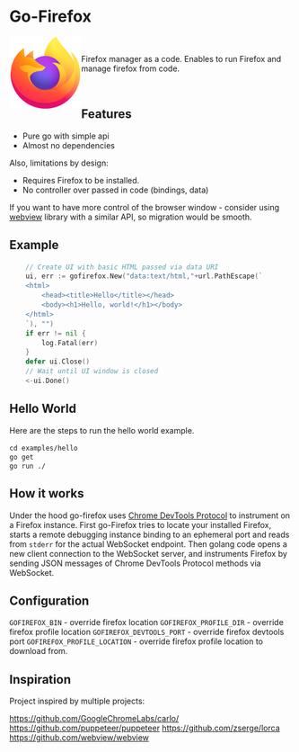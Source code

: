 # Go-Firefox

<div>
<img align="left" src="https://github.com/unikiosk/go-firefox/raw/main/go-firefox.png" alt="Go-Firefox" width="128px" height="128px" />
<br/>
<p>
	Firefox manager as a code. Enables to run Firefox and manage firefox from code.
</p>
<br/>
</div>


## Features

* Pure go with simple api
* Almost no dependencies

Also, limitations by design:

* Requires Firefox to be installed.
* No controller over passed in code (bindings, data)

If you want to have more control of the browser window - consider using
[webview](https://github.com/zserge/webview) library with a similar API, so
migration would be smooth.

## Example

```go
	// Create UI with basic HTML passed via data URI
	ui, err := gofirefox.New("data:text/html,"+url.PathEscape(`
	<html>
		<head><title>Hello</title></head>
		<body><h1>Hello, world!</h1></body>
	</html>
	`), "")
	if err != nil {
		log.Fatal(err)
	}
	defer ui.Close()
	// Wait until UI window is closed
	<-ui.Done()
```

## Hello World

Here are the steps to run the hello world example.

```
cd examples/hello
go get
go run ./
```

## How it works

Under the hood go-firefox uses [Chrome DevTools Protocol](https://chromedevtools.github.io/devtools-protocol/) to instrument on a Firefox instance. First go-Firefox tries to locate your installed Firefox, starts a remote debugging instance binding to an ephemeral port and reads from `stderr` for the actual WebSocket endpoint. Then golang code opens a new client connection to the WebSocket server, and instruments Firefox by sending JSON messages of Chrome DevTools Protocol methods via WebSocket. 

## Configuration

`GOFIREFOX_BIN` - override firefox location
`GOFIREFOX_PROFILE_DIR` - override firefox profile location
`GOFIREFOX_DEVTOOLS_PORT` - override firefox devtools port
`GOFIREFOX_PROFILE_LOCATION` - override firefox profile location to download from.


## Inspiration

Project inspired by multiple projects:

https://github.com/GoogleChromeLabs/carlo/
https://github.com/puppeteer/puppeteer
https://github.com/zserge/lorca 
https://github.com/webview/webview